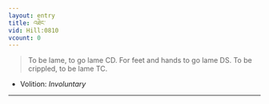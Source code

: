 ```yaml
---
layout: entry
title: འཐེང་
vid: Hill:0810
vcount: 0
---
```

> To be lame, to go lame CD\. For feet and hands to go lame DS\. To be crippled, to be lame TC\.

* Volition: _Involuntary_

---

